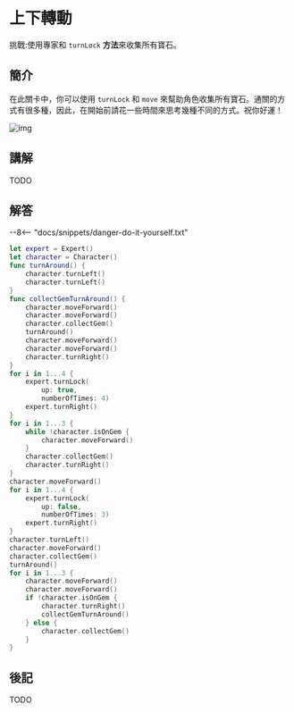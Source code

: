 # 上下轉動

挑戰:使用專家和 `turnLock` **方法**來收集所有寶石。

## 簡介

在此關卡中，你可以使用 `turnLock` 和 `move` 來幫助角色收集所有寶石。通關的方式有很多種，因此，在開始前請花一些時間來思考幾種不同的方式。祝你好運！

![img](https://imagedelivery.net/cdkaXPuFls5qlrh3GM4hfA/cc3c5a60-3924-4b98-4005-1e76e47c7000/public)
 
## 講解

TODO

## 解答

--8<-- "docs/snippets/danger-do-it-yourself.txt"

```swift linenums="1"
let expert = Expert()
let character = Character()
func turnAround() {
    character.turnLeft()
    character.turnLeft()
}
func collectGemTurnAround() {
    character.moveForward()
    character.moveForward()
    character.collectGem()
    turnAround()
    character.moveForward()
    character.moveForward()
    character.turnRight()
}
for i in 1...4 {
    expert.turnLock(
        up: true,
        numberOfTimes: 4)
    expert.turnRight()
}
for i in 1...3 {
    while !character.isOnGem {
        character.moveForward()
    }
    character.collectGem()
    character.turnRight()
}
character.moveForward()
for i in 1...4 {
    expert.turnLock(
        up: false,
        numberOfTimes: 3)
    expert.turnRight()
}
character.turnLeft()
character.moveForward()
character.collectGem()
turnAround()
for i in 1...3 {
    character.moveForward()
    character.moveForward()
    if !character.isOnGem {
        character.turnRight()
        collectGemTurnAround()
    } else {
        character.collectGem()
    }
}
```

## 後記

TODO
